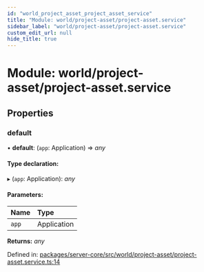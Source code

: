 ```yaml
---
id: "world_project_asset_project_asset_service"
title: "Module: world/project-asset/project-asset.service"
sidebar_label: "world/project-asset/project-asset.service"
custom_edit_url: null
hide_title: true
---
```


# Module: world/project-asset/project-asset.service

## Properties

### default

• **default**: (`app`: Application) => *any*

#### Type declaration:

▸ (`app`: Application): *any*

#### Parameters:

| Name | Type |
| :------ | :------ |
| `app` | Application |

**Returns:** *any*

Defined in: [packages/server-core/src/world/project-asset/project-asset.service.ts:14](https://github.com/xr3ngine/xr3ngine/blob/7e8e151f1/packages/server-core/src/world/project-asset/project-asset.service.ts#L14)
